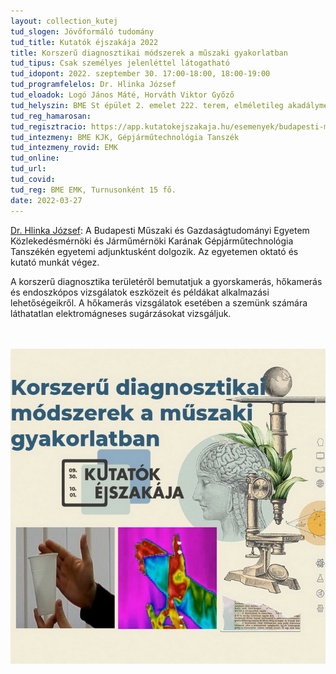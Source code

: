 ```yaml
---
layout: collection_kutej
tud_slogen: Jövőformáló tudomány
tud_title: Kutatók éjszakája 2022
title: Korszerű diagnosztikai módszerek a műszaki gyakorlatban
tud_tipus: Csak személyes jelenléttel látogatható
tud_idopont: 2022. szeptember 30. 17:00-18:00, 18:00-19:00
tud_programfelelos: Dr. Hlinka József
tud_eloadok: Logó János Máté, Horváth Viktor Győző
tud_helyszin: BME St épület 2. emelet 222. terem, elméletileg akadálymentesített épület
tud_reg_hamarosan:
tud_regisztracio: https://app.kutatokejszakaja.hu/esemenyek/budapesti-muszaki-es-gazdasagtudomanyi-egyetem/korszeru-diagnosztikai-modszerek-a-muszaki-gyakorlatban
tud_intezmeny: BME KJK, Gépjárműtechnológia Tanszék
tud_intezmeny_rovid: EMK
tud_online:
tud_url: 
tud_covid:
tud_reg: BME EMK, Turnusonként 15 fő.
date: 2022-03-27
---
```



<a href="https://auto.bme.hu/" target="_blank"> Dr. Hlinka József</a>: A Budapesti Műszaki és Gazdaságtudományi Egyetem Közlekedésmérnöki és Járműmérnöki Karának Gépjárműtechnológia Tanszékén egyetemi adjunktusként dolgozik. Az egyetemen oktató és kutató munkát végez. 


A korszerű diagnosztika területéről bemutatjuk a gyorskamerás, hőkamerás és endoszkópos vizsgálatok eszközeit és példákat alkalmazási lehetőségeikről. A hőkamerás vizsgálatok esetében a szemünk számára láthatatlan elektromágneses sugárzásokat vizsgáljuk.

<br><br>
<img src="images/Korszdiagnmodszmuszgyak_fejlec.jpg" max-width="500" class="center" max-width="500" class="center">